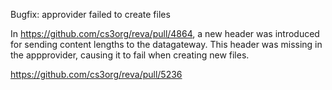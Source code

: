 Bugfix: approvider failed to create files

In https://github.com/cs3org/reva/pull/4864, a new header was introduced for sending content lengths to the datagateway. This header was missing in the appprovider, causing it to fail when creating new files.

https://github.com/cs3org/reva/pull/5236